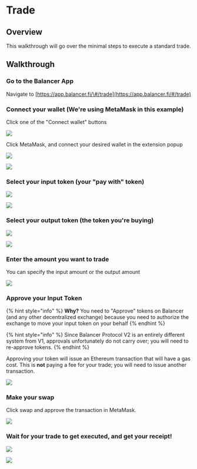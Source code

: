# Trade

## Overview

This walkthrough will go over the minimal steps to execute a standard trade. 

## Walkthrough

### Go to the Balancer App

Navigate to [https://app.balancer.fi/\#/trade](https://app.balancer.fi/#/trade)

### Connect your wallet \(We're using MetaMask in this example\)

Click one of the "Connect wallet" buttons

![](../../.gitbook/assets/00_connect_wallet.jpg)

Click MetaMask, and connect your desired wallet in the extension popup

![](../../.gitbook/assets/01_mm.jpg)

![](../../.gitbook/assets/02_select_account%20%281%29.jpg)

### Select your input token \(your "pay with" token\)

![](../../.gitbook/assets/06_click_token_in.jpg)

![](../../.gitbook/assets/07_pick_token_in.jpg)

### Select your output token \(the token you're buying\)

![](../../.gitbook/assets/08_click_token_out.jpg)

![](../../.gitbook/assets/09_pick_token_out.jpg)

### Enter the amount you want to trade

You can specify the input amount or the output amount

![](../../.gitbook/assets/10_enter_trade_amount.jpg)

### Approve your Input Token

{% hint style="info" %}
**Why?** You need to "Approve" tokens on Balancer \(and any other decentralized exchange\) because you need to authorize the exchange to move your input token on your behalf
{% endhint %}

{% hint style="info" %}
Since Balancer Protocol V2 is an entirely different system from V1, approvals unfortunately do not carry over; you will need to re-approve tokens.
{% endhint %}

Approving your token will issue an Ethereum transaction that will have a gas cost. This is **not** paying a fee for your trade; you will need to issue another transaction.

![](../../.gitbook/assets/screen-shot-2021-05-10-at-8.48.56-pm.png)

### Make your swap

Click swap and approve the transaction in MetaMask.

![](../../.gitbook/assets/11_approved_now_swap.jpg)

### Wait for your trade to get executed, and get your receipt!

![](../../.gitbook/assets/12_swapping%20%281%29.jpg)

![](../../.gitbook/assets/13_swapped.jpg)

